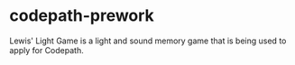 # codepath-prework
Lewis' Light Game is a light and sound memory game that is being used to apply for Codepath.
